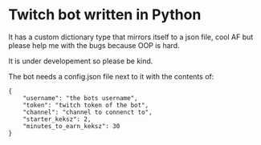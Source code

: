 # Twitch bot written in Python

It has a custom dictionary type that mirrors itself to a json file, cool AF but please help me with the bugs because OOP is hard.

It is under developement so please be kind.

The bot needs a config.json file next to it with the contents of:
```
{
    "username": "the bots username",
    "token": "twitch token of the bot",
    "channel": "channel to connenct to",
    "starter_keksz": 2,
    "minutes_to_earn_keksz": 30
}
```